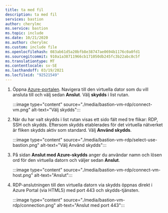 ```yaml
---
title: ta med fil
description: ta med fil
services: bastion
author: cherylmc
ms.service: bastion
ms.topic: include
ms.date: 10/21/2020
ms.author: cherylmc
ms.custom: include file
ms.openlocfilehash: 083ab61d5a20bfb8e38747ae0694b1176c0a0fd1
ms.sourcegitcommit: 910a1a38711966cb171050db245fc3b22abc8c5f
ms.translationtype: MT
ms.contentlocale: sv-SE
ms.lasthandoff: 03/19/2021
ms.locfileid: "92521549"
---
```

1. Öppna [Azure-portalen](https://portal.azure.com). Navigera till den virtuella dator som du vill ansluta till och välj sedan **Anslut**. Välj **skydds** i list rutan.

   :::image type="content" source="./media/bastion-vm-rdp/connect-vm.png" alt-text="Välj skydds":::

1. När du har valt skydds i list rutan visas ett sido fält med tre flikar: RDP, SSH och skydds. Eftersom skydds etablerades för det virtuella nätverket är fliken skydds aktiv som standard. Välj **Använd skydds**.

   :::image type="content" source="./media/bastion-vm-rdp/select-use-bastion.png" alt-text="Välj Använd skydds":::

1. På sidan **Anslut med Azure-skydds** anger du användar namn och lösen ord för den virtuella datorn och väljer sedan **Anslut**.

   :::image type="content" source="./media/bastion-vm-rdp/connect-vm-host.png" alt-text="Anslut":::

1. RDP-anslutningen till den virtuella datorn via skydds öppnas direkt i Azure Portal (via HTML5) med port 443 och skydds-tjänsten.

   :::image type="content" source="./media/bastion-vm-rdp/connection.png" alt-text="Anslut med port 443":::
